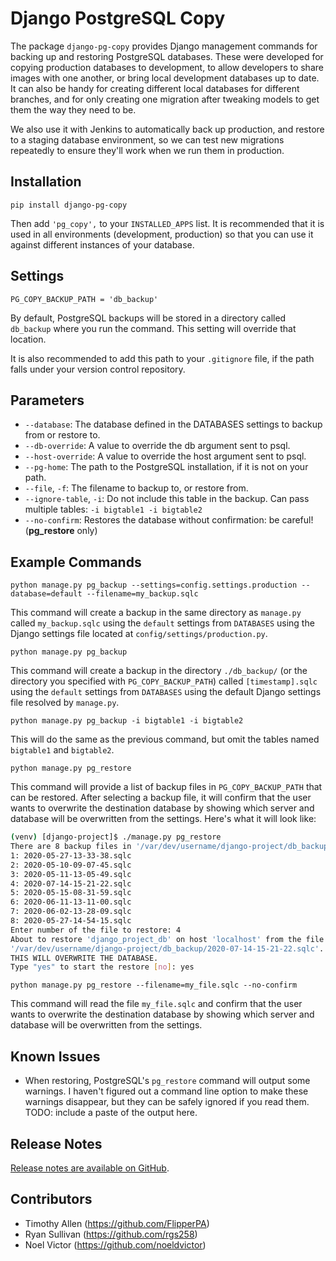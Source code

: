 # Django PostgreSQL Copy

The package `django-pg-copy` provides Django management commands for backing up and restoring PostgreSQL databases. These were developed for copying production databases to development, to allow developers to share images with one another, or bring local development databases up to date. It can also be handy for creating different local databases for different branches, and for only creating one migration after tweaking models to get them the way they need to be.

We also use it with Jenkins to automatically back up production, and restore to a staging database environment, so we can test new migrations repeatedly to ensure they'll work when we run them in production.

## Installation

`pip install django-pg-copy`

Then add `'pg_copy',` to your `INSTALLED_APPS` list. It is recommended that it is used in all environments (development, production) so that you can use it against different instances of your database.

## Settings

`PG_COPY_BACKUP_PATH = 'db_backup'`

By default, PostgreSQL backups will be stored in a directory called `db_backup` where you run the command. This setting will override that location.

It is also recommended to add this path to your `.gitignore` file, if the path falls under your version control repository.

## Parameters

* `--database`: The database defined in the DATABASES settings to backup from or restore to.
* `--db-override`: A value to override the db argument sent to psql.
* `--host-override`: A value to override the host argument sent to psql.
* `--pg-home`: The path to the PostgreSQL installation, if it is not on your path.
* `--file`, `-f`: The filename to backup to, or restore from.
* `--ignore-table`, `-i`: Do not include this table in the backup. Can pass multiple tables: `-i bigtable1 -i bigtable2`
* `--no-confirm`: Restores the database without confirmation: be careful! (**pg_restore** only)

## Example Commands

`python manage.py pg_backup --settings=config.settings.production --database=default --filename=my_backup.sqlc`

This command will create a backup in the same directory as `manage.py` called `my_backup.sqlc` using the `default` settings from `DATABASES` using the Django settings file located at `config/settings/production.py`.

`python manage.py pg_backup`

This command will create a backup in the directory `./db_backup/` (or the directory you specified with `PG_COPY_BACKUP_PATH`) called `[timestamp].sqlc` using the `default` settings from `DATABASES` using the default Django settings file resolved by `manage.py`.

`python manage.py pg_backup -i bigtable1 -i bigtable2`

This will do the same as the previous command, but omit the tables named `bigtable1` and `bigtable2`.

`python manage.py pg_restore`

This command will provide a list of backup files in `PG_COPY_BACKUP_PATH` that can be restored. After selecting a backup file, it will confirm that the user wants to overwrite the destination database by showing which server and database will be overwritten from the settings. Here's what it will look like:

```bash
(venv) [django-project]$ ./manage.py pg_restore
There are 8 backup files in '/var/dev/username/django-project/db_backup'. Which would you like to restore?
1: 2020-05-27-13-33-38.sqlc
2: 2020-05-10-09-07-45.sqlc
3: 2020-05-11-13-05-49.sqlc
4: 2020-07-14-15-21-22.sqlc
5: 2020-05-15-08-31-59.sqlc
6: 2020-06-11-13-11-00.sqlc
7: 2020-06-02-13-28-09.sqlc
8: 2020-05-27-14-54-15.sqlc
Enter number of the file to restore: 4
About to restore 'django_project_db' on host 'localhost' from the file:
'/var/dev/username/django-project/db_backup/2020-07-14-15-21-22.sqlc'.
THIS WILL OVERWRITE THE DATABASE.
Type "yes" to start the restore [no]: yes
```

`python manage.py pg_restore --filename=my_file.sqlc --no-confirm`

This command will read the file `my_file.sqlc` and confirm that the user wants to overwrite the destination database by showing which server and database will be overwritten from the settings.

## Known Issues

* When restoring, PostgreSQL's `pg_restore` command will output some warnings. I haven't figured out a command line option to make these warnings disappear, but they can be safely ignored if you read them. TODO: include a paste of the output here.

## Release Notes

[Release notes are available on GitHub](https://github.com/FlipperPA/django-pg-copy/releases).

## Contributors

* Timothy Allen (https://github.com/FlipperPA)
* Ryan Sullivan (https://github.com/rgs258)
* Noel Victor (https://github.com/noeldvictor)
